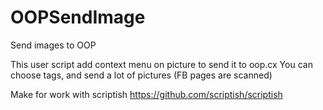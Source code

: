 OOPSendImage
============

Send images to OOP

This user script add context menu on picture to send it to oop.cx
You can choose tags, and send a lot of pictures (FB pages are scanned)

Make for work with scriptish 
https://github.com/scriptish/scriptish
